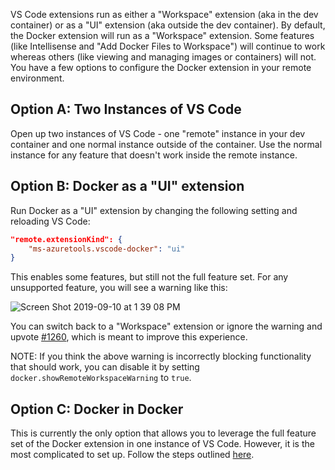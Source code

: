 VS Code extensions run as either a "Workspace" extension (aka in the dev container) or as a "UI" extension (aka outside the dev container). By default, the Docker extension will run as a "Workspace" extension. Some features (like Intellisense and "Add Docker Files to Workspace") will continue to work whereas others (like viewing and managing images or containers) will not. You have a few options to configure the Docker extension in your remote environment.

## Option A: Two Instances of VS Code

Open up two instances of VS Code - one "remote" instance in your dev container and one normal instance outside of the container. Use the normal instance for any feature that doesn't work inside the remote instance.

## Option B: Docker as a "UI" extension

Run Docker as a "UI" extension by changing the following setting and reloading VS Code:

```json
"remote.extensionKind": {
    "ms-azuretools.vscode-docker": "ui"
}
```

This enables some features, but still not the full feature set. For any unsupported feature, you will see a warning like this:

![Screen Shot 2019-09-10 at 1 39 08 PM](https://user-images.githubusercontent.com/11282622/64651102-8a1a8780-d3d5-11e9-8536-a5ed516751fe.png)

You can switch back to a "Workspace" extension or ignore the warning and upvote [#1260](https://github.com/microsoft/vscode-docker/issues/1260), which is meant to improve this experience.

NOTE: If you think the above warning is incorrectly blocking functionality that should work, you can disable it by setting `docker.showRemoteWorkspaceWarning` to `true`.

## Option C: Docker in Docker

This is currently the only option that allows you to leverage the full feature set of the Docker extension in one instance of VS Code. However, it is the most complicated to set up. Follow the steps outlined [here](https://github.com/microsoft/vscode-dev-containers/tree/master/containers/docker-in-docker).